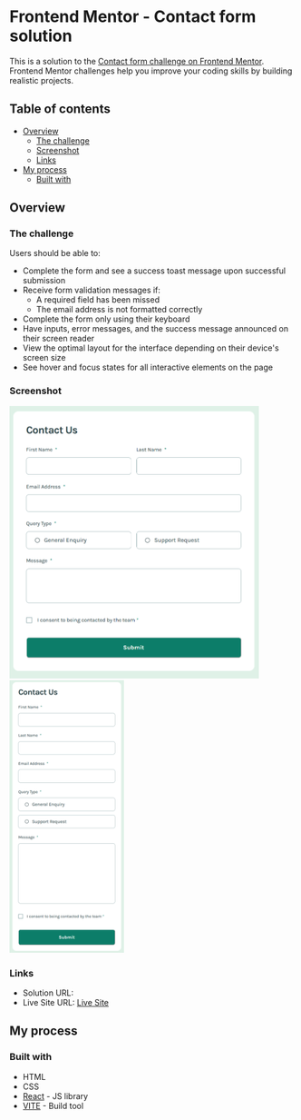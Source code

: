 # Frontend Mentor - Contact form solution

This is a solution to the [Contact form challenge on Frontend Mentor](https://www.frontendmentor.io/challenges/contact-form--G-hYlqKJj). Frontend Mentor challenges help you improve your coding skills by building realistic projects. 

## Table of contents

- [Overview](#overview)
  - [The challenge](#the-challenge)
  - [Screenshot](#screenshot)
  - [Links](#links)
- [My process](#my-process)
  - [Built with](#built-with)


## Overview

### The challenge

Users should be able to:

- Complete the form and see a success toast message upon successful submission
- Receive form validation messages if:
  - A required field has been missed
  - The email address is not formatted correctly
- Complete the form only using their keyboard
- Have inputs, error messages, and the success message announced on their screen reader
- View the optimal layout for the interface depending on their device's screen size
- See hover and focus states for all interactive elements on the page

### Screenshot

<img src="public/screenshot1.png" alt="screenshot-1" height="480px">
<img src="public/screenshot2.png" alt="screenshot-1" height="480px">

### Links

- Solution URL: []()
- Live Site URL: [Live Site](https://contactformee.netlify.app/)

## My process

### Built with

- HTML
- CSS
- [React](https://reactjs.org/) - JS library
- [VITE](https://vitejs.dev/) - Build tool
